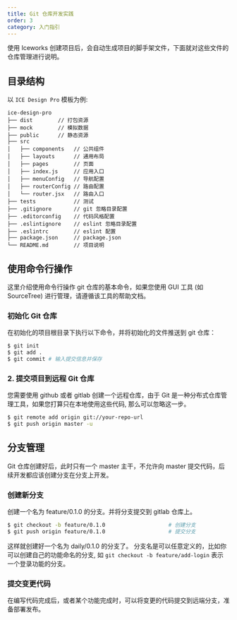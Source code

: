 ```yaml
---
title: Git 仓库开发实践
order: 3
category: 入门指引
---
```


使用 Iceworks 创建项目后，会自动生成项目的脚手架文件，下面就对这些文件的仓库管理进行说明。

## 目录结构

以 `ICE Design Pro` 模板为例:

```
ice-design-pro
├── dist        // 打包资源
├── mock        // 模拟数据
├── public      // 静态资源
├── src
│   ├── components   // 公共组件
│   ├── layouts      // 通用布局
│   ├── pages        // 页面
│   ├── index.js     // 应用入口
│   ├── menuConfig   // 导航配置
│   ├── routerConfig // 路由配置
│   └── router.jsx   // 路由入口
├── tests            // 测试
├── .gitignore       // git 忽略目录配置
├── .editorconfig    // 代码风格配置
├── .eslintignore    // eslint 忽略目录配置
├── .eslintrc        // eslint 配置
├── package.json     // package.json
└── README.md        // 项目说明
```

## 使用命令行操作

这里介绍使用命令行操作 git 仓库的基本命令，如果您使用 GUI 工具 (如 SourceTree) 进行管理，请遵循该工具的帮助文档。

### 初始化 Git 仓库

在初始化的项目根目录下执行以下命令，并将初始化的文件推送到 git 仓库：

```bash
$ git init
$ git add .
$ git commit # 输入提交信息并保存
```

### 2. 提交项目到远程 Git 仓库

您需要使用 github 或者 gitlab 创建一个远程仓库，由于 Git 是一种分布式仓库管理工具，如果您打算只在本地使用这些代码, 那么可以忽略这一步。

```bash
$ git remote add origin git://your-repo-url
$ git push origin master -u
```

## 分支管理

Git 仓库创建好后，此时只有一个 master 主干，不允许向 master 提交代码，后续开发都应该创建分支在分支上开发。

### 创建新分支

创建一个名为 feature/0.1.0 的分支。并将分支提交到 gitlab 仓库上。

```bash
$ git checkout -b feature/0.1.0                    # 创建分支
$ git push origin feature/0.1.0                    # 提交分支
```

这样就创建好一个名为 daily/0.1.0 的分支了。 分支名是可以任意定义的，比如你可以创建自己的功能命名的分支, 如 `git checkout -b feature/add-login` 表示一个登录功能的分支。

### 提交变更代码

在编写代码完成后，或者某个功能完成时，可以将变更的代码提交到远端分支，准备部署发布。

